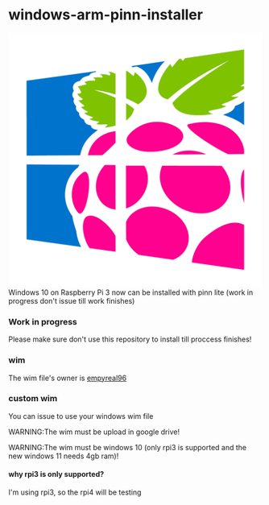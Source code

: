 # windows-arm-pinn-installer
![Windows 10 On Raspberry Pi 3](https://github.com/JeromTWinL/windows-arm-pinn-installer/raw/main/icon.png)
Windows 10 on Raspberry Pi 3 now can be installed with pinn lite (work in progress don't issue till work finishes)

### Work in progress
Please make sure don't use this repository to install till proccess finishes!

### wim
The wim file's owner is [empyreal96](https://empyreal96.github.io)

### custom wim
You can issue to use your windows wim file

WARNING:The wim must be upload in google drive!

WARNING:The wim must be windows 10 (only rpi3 is supported and the new windows 11 needs 4gb ram)!

#### why rpi3 is only supported?
I'm using rpi3, so the rpi4 will be testing

